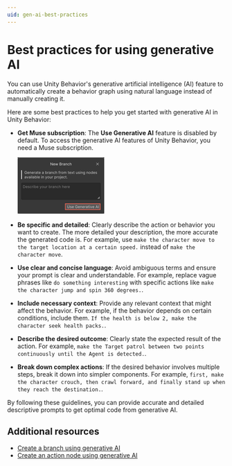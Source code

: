 ```yaml
---
uid: gen-ai-best-practices
---
```


# Best practices for using generative AI

You can use Unity Behavior's generative artificial intelligence (AI) feature to automatically create a behavior graph using natural language instead of manually creating it.

Here are some best practices to help you get started with generative AI in Unity Behavior:

* **Get Muse subscription**: The **Use Generative AI** feature is disabled by default. To access the generative AI features of Unity Behavior, you need a Muse subscription.

    ![Use Generative AI](Images/use-gen-ai.png)

* **Be specific and detailed**: Clearly describe the action or behavior you want to create. The more detailed your description, the more accurate the generated code is. For example, use `make the character move to the target location at a certain speed.` instead of `make the character move`.

* **Use clear and concise language**: Avoid ambiguous terms and ensure your prompt is clear and understandable. For example, replace vague phrases like `do something interesting` with specific actions like `make the character jump and spin 360 degrees.`.

* **Include necessary context**: Provide any relevant context that might affect the behavior. For example, if the behavior depends on certain conditions, include them. `If the health is below 2, make the character seek health packs.`.

* **Describe the desired outcome**: Clearly state the expected result of the action. For example, `make the Target patrol between two points continuously until the Agent is detected.`.

* **Break down complex actions**: If the desired behavior involves multiple steps, break it down into simpler components. For example, `first, make the character crouch, then crawl forward, and finally stand up when they reach the destination.`.

By following these guidelines, you can provide accurate and detailed descriptive prompts to get optimal code from generative AI.

## Additional resources

* [Create a branch using generative AI](gen-ai-behavior-graph.md)
* [Create an action node using generative AI](gen-ai-node.md)
